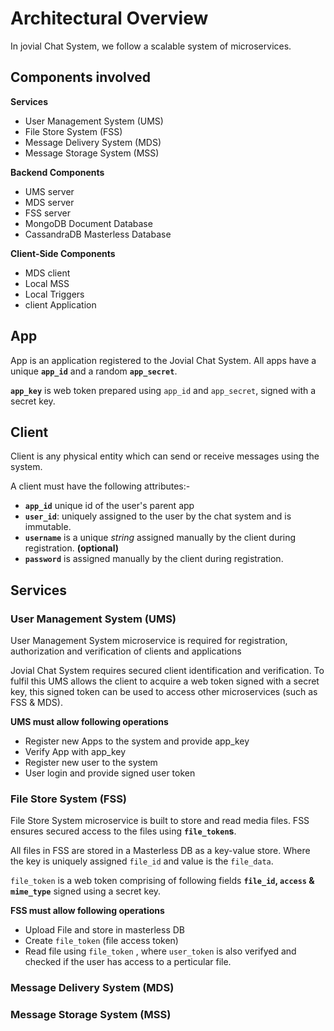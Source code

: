 # Architectural Overview
In jovial Chat System, we follow a scalable system of microservices. 

## Components involved

**Services**

 - User Management System (UMS)
 - File Store System (FSS)
 - Message Delivery System (MDS)
 - Message Storage System (MSS)

**Backend Components**

 - UMS server
 - MDS server
 - FSS server
 - MongoDB Document Database
 - CassandraDB Masterless Database

**Client-Side Components**

 - MDS client
 - Local MSS
 - Local Triggers
 - client Application
 
## App
App is an application registered to the Jovial Chat System. All apps have a unique **`app_id`** and a random **`app_secret`**.

**`app_key`** is web token prepared using `app_id` and `app_secret`, signed with a secret key.

## Client
Client is any physical entity which can send or receive messages using the system.

A client must have the following attributes:-
- **`app_id`** unique id of the user's parent app
- **`user_id`**: uniquely assigned to the user by the chat system and is immutable.
- **`username`** is a unique *string* assigned manually by the client during registration. **(optional)**
- **`password`** is assigned manually by the client during registration.

## Services

### User Management System (UMS)

User Management System microservice is required for registration, authorization and verification of clients and applications

Jovial Chat System requires secured client identification and verification. To fulfil this UMS allows the client to acquire a web token signed with a secret key, this signed token can be used to access other microservices (such as FSS & MDS).

**UMS must allow following operations**

 - Register new Apps to the system and provide app_key
 - Verify App with app_key
 - Register new user to the system
 - User login and provide signed user token


### File Store System (FSS)
File Store System microservice is built to store and read media files.
FSS ensures secured access to the files using **`file_token`s**. 

All files in FSS are stored in a Masterless DB as a key-value store. Where the key is uniquely assigned `file_id` and value is the `file_data`.

`file_token` is a web token comprising of following fields **`file_id`, `access` & `mime_type`** signed using a secret key.

**FSS must allow following operations**

 - Upload File and store in masterless DB
 - Create `file_token` (file access token) 
 - Read file using `file_token` , where `user_token` is also verifyed and checked if the user has access to a perticular file.

### Message Delivery System (MDS)
### Message Storage System (MSS)

